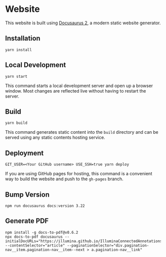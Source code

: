 # Website

This website is built using [Docusaurus 2](https://v2.docusaurus.io/), a modern static website generator.

## Installation

```shell
yarn install
```

## Local Development

```shell
yarn start
```

This command starts a local development server and open up a browser window. Most changes are reflected live without having to restart the server.

## Build

```shell
yarn build
```

This command generates static content into the `build` directory and can be served using any static contents hosting service.

## Deployment

```shell
GIT_USER=<Your GitHub username> USE_SSH=true yarn deploy
```

If you are using GitHub pages for hosting, this command is a convenient way to build the website and push to the `gh-pages` branch.


## Bump Version
```shell
npm run docusaurus docs:version 3.22
```

## Generate PDF
```shell
npm install -g docs-to-pdf@v0.6.2
npx docs-to-pdf docusaurus --initialDocURLs="https://illumina.github.io/IlluminaConnectedAnnotationsDocumentation/" --contentSelector="article" --paginationSelector="div.pagination-nav__item.pagination-nav__item--next > a.pagination-nav__link"
```
